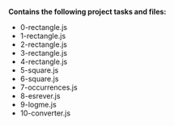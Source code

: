 __Contains the following project tasks and files:__  
* 0-rectangle.js  
* 1-rectangle.js  
* 2-rectangle.js  
* 3-rectangle.js  
* 4-rectangle.js  
* 5-square.js  
* 6-square.js  
* 7-occurrences.js  
* 8-esrever.js  
* 9-logme.js  
* 10-converter.js
